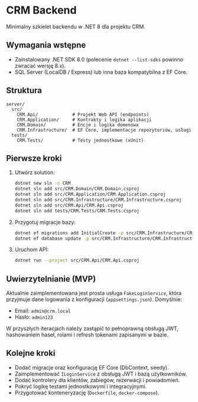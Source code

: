 # CRM Backend

Minimalny szkielet backendu w .NET 8 dla projektu CRM.

## Wymagania wstępne
- Zainstalowany .NET SDK 8.0 (polecenie `dotnet --list-sdks` powinno zwracać wersję 8.x).
- SQL Server (LocalDB / Express) lub inna baza kompatybilna z EF Core.

## Struktura
```
server/
  src/
    CRM.Api/             # Projekt Web API (endpoints)
    CRM.Application/     # Kontrakty i logika aplikacji
    CRM.Domain/          # Encje i logika domenowa
    CRM.Infrastructure/  # EF Core, implementacje repozytoriów, usługi
  tests/
    CRM.Tests/           # Testy jednostkowe (xUnit)
```

## Pierwsze kroki
1. Utwórz solution:
   ```bash
   dotnet new sln -n CRM
   dotnet sln add src/CRM.Domain/CRM.Domain.csproj
   dotnet sln add src/CRM.Application/CRM.Application.csproj
   dotnet sln add src/CRM.Infrastructure/CRM.Infrastructure.csproj
   dotnet sln add src/CRM.Api/CRM.Api.csproj
   dotnet sln add tests/CRM.Tests/CRM.Tests.csproj
   ```
2. Przygotuj migracje bazy:
   ```bash
   dotnet ef migrations add InitialCreate -p src/CRM.Infrastructure/CRM.Infrastructure.csproj -s src/CRM.Api/CRM.Api.csproj
   dotnet ef database update -p src/CRM.Infrastructure/CRM.Infrastructure.csproj -s src/CRM.Api/CRM.Api.csproj
   ```
3. Uruchom API:
   ```bash
   dotnet run --project src/CRM.Api/CRM.Api.csproj
   ```

## Uwierzytelnianie (MVP)
Aktualnie zaimplementowana jest prosta usługa `FakeLoginService`, która przyjmuje dane logowania z konfiguracji (`appsettings.json`). Domyślnie:
- Email: `admin@crm.local`
- Hasło: `admin123`

W przyszłych iteracjach należy zastąpić to pełnoprawną obsługą JWT, hashowaniem haseł, rolami i refresh tokenami zapisanymi w bazie.

## Kolejne kroki
- Dodać migracje oraz konfigurację EF Core (DbContext, seedy).
- Zaimplementować `ILoginService` z obsługą JWT i bazą użytkowników.
- Dodać kontrolery dla klientów, zabiegów, rezerwacji i powiadomień.
- Pokryć logikę testami jednostkowymi i integracyjnymi.
- Przygotować konteneryzację (`Dockerfile`, `docker-compose`).
